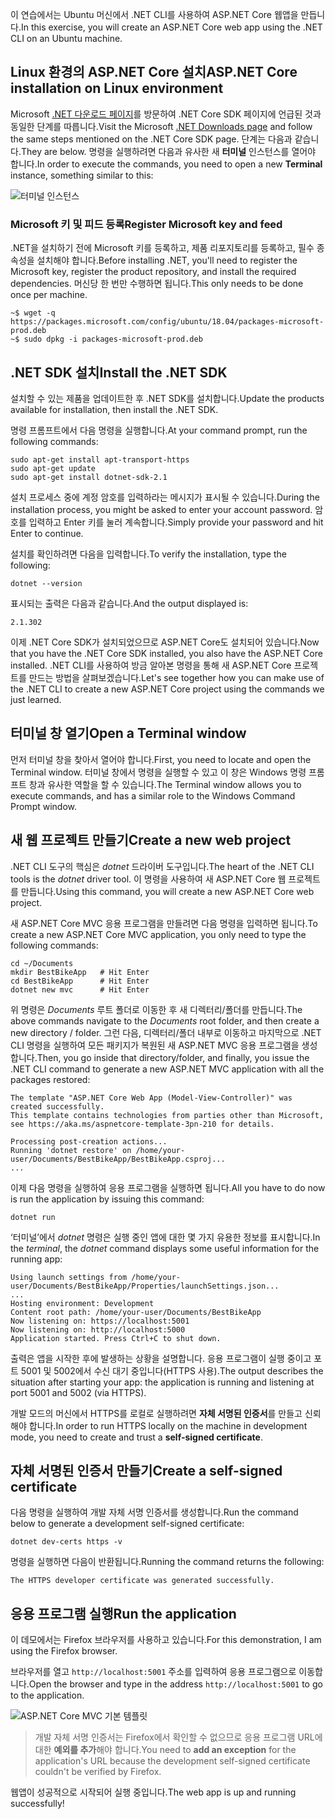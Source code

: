 <span data-ttu-id="c9e29-101">이 연습에서는 Ubuntu 머신에서 .NET CLI를 사용하여 ASP.NET Core 웹앱을 만듭니다.</span><span class="sxs-lookup"><span data-stu-id="c9e29-101">In this exercise, you will create an ASP.NET Core web app using the .NET CLI on an Ubuntu machine.</span></span>

## <a name="aspnet-core-installation-on-linux-environment"></a><span data-ttu-id="c9e29-102">Linux 환경의 ASP.NET Core 설치</span><span class="sxs-lookup"><span data-stu-id="c9e29-102">ASP.NET Core installation on Linux environment</span></span>

<span data-ttu-id="c9e29-103">Microsoft [.NET 다운로드 페이지](https://www.microsoft.com/net/download)를 방문하여 .NET Core SDK 페이지에 언급된 것과 동일한 단계를 따릅니다.</span><span class="sxs-lookup"><span data-stu-id="c9e29-103">Visit the Microsoft [.NET Downloads page](https://www.microsoft.com/net/download) and follow the same steps mentioned on the .NET Core SDK page.</span></span> <span data-ttu-id="c9e29-104">단계는 다음과 같습니다.</span><span class="sxs-lookup"><span data-stu-id="c9e29-104">They are below.</span></span> <span data-ttu-id="c9e29-105">명령을 실행하려면 다음과 유사한 새 **터미널** 인스턴스를 열어야 합니다.</span><span class="sxs-lookup"><span data-stu-id="c9e29-105">In order to execute the commands, you need to open a new **Terminal** instance, something similar to this:</span></span>

![터미널 인스턴스](../media-draft/5-terminal-instance.PNG)

### <a name="register-microsoft-key-and-feed"></a><span data-ttu-id="c9e29-107">Microsoft 키 및 피드 등록</span><span class="sxs-lookup"><span data-stu-id="c9e29-107">Register Microsoft key and feed</span></span>

<span data-ttu-id="c9e29-108">.NET을 설치하기 전에 Microsoft 키를 등록하고, 제품 리포지토리를 등록하고, 필수 종속성을 설치해야 합니다.</span><span class="sxs-lookup"><span data-stu-id="c9e29-108">Before installing .NET, you'll need to register the Microsoft key, register the product repository, and install the required dependencies.</span></span> <span data-ttu-id="c9e29-109">머신당 한 번만 수행하면 됩니다.</span><span class="sxs-lookup"><span data-stu-id="c9e29-109">This only needs to be done once per machine.</span></span>

```console
~$ wget -q https://packages.microsoft.com/config/ubuntu/18.04/packages-microsoft-prod.deb
~$ sudo dpkg -i packages-microsoft-prod.deb
```

## <a name="install-the-net-sdk"></a><span data-ttu-id="c9e29-110">.NET SDK 설치</span><span class="sxs-lookup"><span data-stu-id="c9e29-110">Install the .NET SDK</span></span>

<span data-ttu-id="c9e29-111">설치할 수 있는 제품을 업데이트한 후 .NET SDK를 설치합니다.</span><span class="sxs-lookup"><span data-stu-id="c9e29-111">Update the products available for installation, then install the .NET SDK.</span></span>

<span data-ttu-id="c9e29-112">명령 프롬프트에서 다음 명령을 실행합니다.</span><span class="sxs-lookup"><span data-stu-id="c9e29-112">At your command prompt, run the following commands:</span></span>

```console
sudo apt-get install apt-transport-https
sudo apt-get update
sudo apt-get install dotnet-sdk-2.1
```

<span data-ttu-id="c9e29-113">설치 프로세스 중에 계정 암호를 입력하라는 메시지가 표시될 수 있습니다.</span><span class="sxs-lookup"><span data-stu-id="c9e29-113">During the installation process, you might be asked to enter your account password.</span></span> <span data-ttu-id="c9e29-114">암호를 입력하고 Enter 키를 눌러 계속합니다.</span><span class="sxs-lookup"><span data-stu-id="c9e29-114">Simply provide your password and hit Enter to continue.</span></span>

<span data-ttu-id="c9e29-115">설치를 확인하려면 다음을 입력합니다.</span><span class="sxs-lookup"><span data-stu-id="c9e29-115">To verify the installation, type the following:</span></span>

```console
dotnet --version
```

<span data-ttu-id="c9e29-116">표시되는 출력은 다음과 같습니다.</span><span class="sxs-lookup"><span data-stu-id="c9e29-116">And the output displayed is:</span></span>

```console
2.1.302
```

<span data-ttu-id="c9e29-117">이제 .NET Core SDK가 설치되었으므로 ASP.NET Core도 설치되어 있습니다.</span><span class="sxs-lookup"><span data-stu-id="c9e29-117">Now that you have the .NET Core SDK installed, you also have the ASP.NET Core installed.</span></span> <span data-ttu-id="c9e29-118">.NET CLI를 사용하여 방금 알아본 명령을 통해 새 ASP.NET Core 프로젝트를 만드는 방법을 살펴보겠습니다.</span><span class="sxs-lookup"><span data-stu-id="c9e29-118">Let's see together how you can make use of the .NET CLI to create a new ASP.NET Core project using the commands we just learned.</span></span>

## <a name="open-a-terminal-window"></a><span data-ttu-id="c9e29-119">터미널 창 열기</span><span class="sxs-lookup"><span data-stu-id="c9e29-119">Open a Terminal window</span></span>

<span data-ttu-id="c9e29-120">먼저 터미널 창을 찾아서 열어야 합니다.</span><span class="sxs-lookup"><span data-stu-id="c9e29-120">First, you need to locate and open the Terminal window.</span></span> <span data-ttu-id="c9e29-121">터미널 창에서 명령을 실행할 수 있고 이 창은 Windows 명령 프롬프트 창과 유사한 역할을 할 수 있습니다.</span><span class="sxs-lookup"><span data-stu-id="c9e29-121">The Terminal window allows you to execute commands, and has a similar role to the Windows Command Prompt window.</span></span>

## <a name="create-a-new-web-project"></a><span data-ttu-id="c9e29-122">새 웹 프로젝트 만들기</span><span class="sxs-lookup"><span data-stu-id="c9e29-122">Create a new web project</span></span>

<span data-ttu-id="c9e29-123">.NET CLI 도구의 핵심은 *dotnet* 드라이버 도구입니다.</span><span class="sxs-lookup"><span data-stu-id="c9e29-123">The heart of the .NET CLI tools is the *dotnet* driver tool.</span></span> <span data-ttu-id="c9e29-124">이 명령을 사용하여 새 ASP.NET Core 웹 프로젝트를 만듭니다.</span><span class="sxs-lookup"><span data-stu-id="c9e29-124">Using this command, you will create a new ASP.NET Core web project.</span></span>

<span data-ttu-id="c9e29-125">새 ASP.NET Core MVC 응용 프로그램을 만들려면 다음 명령을 입력하면 됩니다.</span><span class="sxs-lookup"><span data-stu-id="c9e29-125">To create a new ASP.NET Core MVC application, you only need to type the following commands:</span></span>

```console
cd ~/Documents
mkdir BestBikeApp   # Hit Enter
cd BestBikeApp      # Hit Enter
dotnet new mvc      # Hit Enter
```

<span data-ttu-id="c9e29-126">위 명령은 *Documents* 루트 폴더로 이동한 후 새 디렉터리/폴더를 만듭니다.</span><span class="sxs-lookup"><span data-stu-id="c9e29-126">The above commands navigate to the *Documents* root folder, and then create a new directory / folder.</span></span> <span data-ttu-id="c9e29-127">그런 다음, 디렉터리/폴더 내부로 이동하고 마지막으로 .NET CLI 명령을 실행하여 모든 패키지가 복원된 새 ASP.NET MVC 응용 프로그램을 생성합니다.</span><span class="sxs-lookup"><span data-stu-id="c9e29-127">Then, you go inside that directory/folder, and finally, you issue the .NET CLI command to generate a new ASP.NET MVC application with all the packages restored:</span></span>

```console
The template "ASP.NET Core Web App (Model-View-Controller)" was created successfully.
This template contains technologies from parties other than Microsoft, see https://aka.ms/aspnetcore-template-3pn-210 for details.

Processing post-creation actions...
Running 'dotnet restore' on /home/your-user/Documents/BestBikeApp/BestBikeApp.csproj...
...
```

<span data-ttu-id="c9e29-128">이제 다음 명령을 실행하여 응용 프로그램을 실행하면 됩니다.</span><span class="sxs-lookup"><span data-stu-id="c9e29-128">All you have to do now is run the application by issuing this command:</span></span>

```console
dotnet run
```

<span data-ttu-id="c9e29-129">‘터미널’에서 *dotnet* 명령은 실행 중인 앱에 대한 몇 가지 유용한 정보를 표시합니다.</span><span class="sxs-lookup"><span data-stu-id="c9e29-129">In the *terminal*, the *dotnet* command displays some useful information for the running app:</span></span>

```console
Using launch settings from /home/your-user/Documents/BestBikeApp/Properties/launchSettings.json...
...
Hosting environment: Development
Content root path: /home/your-user/Documents/BestBikeApp
Now listening on: https://localhost:5001
Now listening on: http://localhost:5000
Application started. Press Ctrl+C to shut down.
```

<span data-ttu-id="c9e29-130">출력은 앱을 시작한 후에 발생하는 상황을 설명합니다. 응용 프로그램이 실행 중이고 포트 5001 및 5002에서 수신 대기 중입니다(HTTPS 사용).</span><span class="sxs-lookup"><span data-stu-id="c9e29-130">The output describes the situation after starting your app: the application is running and listening at port 5001 and 5002 (via HTTPS).</span></span>

<span data-ttu-id="c9e29-131">개발 모드의 머신에서 HTTPS를 로컬로 실행하려면 **자체 서명된 인증서**를 만들고 신뢰해야 합니다.</span><span class="sxs-lookup"><span data-stu-id="c9e29-131">In order to run HTTPS locally on the machine in development mode, you need to create and trust a **self-signed certificate**.</span></span>

## <a name="create-a-self-signed-certificate"></a><span data-ttu-id="c9e29-132">자체 서명된 인증서 만들기</span><span class="sxs-lookup"><span data-stu-id="c9e29-132">Create a self-signed certificate</span></span>

<span data-ttu-id="c9e29-133">다음 명령을 실행하여 개발 자체 서명 인증서를 생성합니다.</span><span class="sxs-lookup"><span data-stu-id="c9e29-133">Run the command below to generate a development self-signed certificate:</span></span>

```console
dotnet dev-certs https -v
```

<span data-ttu-id="c9e29-134">명령을 실행하면 다음이 반환됩니다.</span><span class="sxs-lookup"><span data-stu-id="c9e29-134">Running the command returns the following:</span></span>

```console
The HTTPS developer certificate was generated successfully.
```

## <a name="run-the-application"></a><span data-ttu-id="c9e29-135">응용 프로그램 실행</span><span class="sxs-lookup"><span data-stu-id="c9e29-135">Run the application</span></span>

<span data-ttu-id="c9e29-136">이 데모에서는 Firefox 브라우저를 사용하고 있습니다.</span><span class="sxs-lookup"><span data-stu-id="c9e29-136">For this demonstration, I am using the Firefox browser.</span></span>

<span data-ttu-id="c9e29-137">브라우저를 열고 `http://localhost:5001` 주소를 입력하여 응용 프로그램으로 이동합니다.</span><span class="sxs-lookup"><span data-stu-id="c9e29-137">Open the browser and type in the address `http://localhost:5001` to go to the application.</span></span>

![ASP.NET Core MVC 기본 템플릿](../media-draft/5-asp-core-mvc-default-template.PNG)

> <span data-ttu-id="c9e29-139">개발 자체 서명 인증서는 Firefox에서 확인할 수 없으므로 응용 프로그램 URL에 대한 **예외를 추가**해야 합니다.</span><span class="sxs-lookup"><span data-stu-id="c9e29-139">You need to **add an exception** for the application's URL because the development self-signed certificate couldn't be verified by Firefox.</span></span>

<span data-ttu-id="c9e29-140">웹앱이 성공적으로 시작되어 실행 중입니다.</span><span class="sxs-lookup"><span data-stu-id="c9e29-140">The web app is up and running successfully!</span></span>
